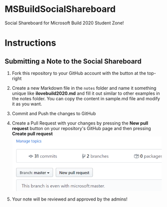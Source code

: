 # MSBuildSocialShareboard
Social Shareboard for Microsoft Build 2020 Student Zone!

# Instructions

## Submitting a Note to the Social Shareboard

1. Fork this repository to your GitHub account with the button at the top-right

2. Create a new Markdown file in the `notes` folder and name it something unique like **ilovebuild2020.md** and fill it out similar to other examples in the notes folder. You can copy the content in sample.md file and modify it as you want.

3. Commit and Push the changes to GitHub

4. Create a Pull Request with your changes by pressing the **New pull request** button on your repository's GitHub page and then pressing **Create pull request**
![Pull Request Example](pullrequest.png)

5. Your note will be reviewed and approved by the admins!

